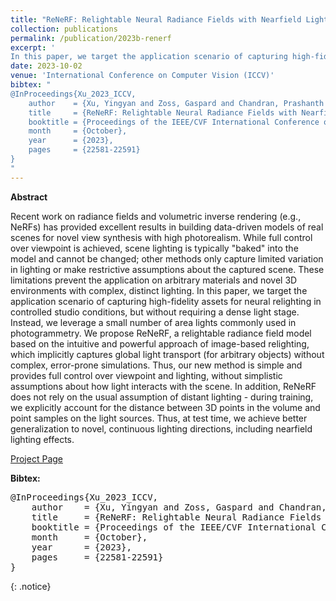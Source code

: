 ```yaml
---
title: "ReNeRF: Relightable Neural Radiance Fields with Nearfield Lighting"
collection: publications
permalink: /publication/2023b-renerf
excerpt: '
In this paper, we target the application scenario of capturing high-fidelity assets for neural relighting in controlled studio conditions, but without requiring a dense light stage. Instead, we leverage a small number of area lights commonly used in photogrammetry. [[Project Page]](https://studios.disneyresearch.com/2023/10/02/renerf-relightable-neural-radiance-fields-with-nearfield-lighting/)'
date: 2023-10-02
venue: 'International Conference on Computer Vision (ICCV)'
bibtex: "
@InProceedings{Xu_2023_ICCV,
    author    = {Xu, Yingyan and Zoss, Gaspard and Chandran, Prashanth and Gross, Markus and Bradley, Derek and Gotardo, Paulo},
    title     = {ReNeRF: Relightable Neural Radiance Fields with Nearfield Lighting},
    booktitle = {Proceedings of the IEEE/CVF International Conference on Computer Vision (ICCV)},
    month     = {October},
    year      = {2023},
    pages     = {22581-22591}
}
"
---
```


**Abstract**
<p>
Recent work on radiance fields and volumetric inverse rendering (e.g., NeRFs) has provided excellent results in building data-driven models of real scenes for novel view synthesis with high photorealism. While full control over viewpoint is achieved, scene lighting is typically "baked" into the model and cannot be changed; other methods only capture limited variation in lighting or make restrictive assumptions about the captured scene. These limitations prevent the application on arbitrary materials and novel 3D environments with complex, distinct lighting. In this paper, we target the application scenario of capturing high-fidelity assets for neural relighting in controlled studio conditions, but without requiring a dense light stage. Instead, we leverage a small number of area lights commonly used in photogrammetry. We propose ReNeRF, a relightable radiance field model based on the intuitive and powerful approach of image-based relighting, which implicitly captures global light transport (for arbitrary objects) without complex, error-prone simulations. Thus, our new method is simple and provides full control over viewpoint and lighting, without simplistic assumptions about how light interacts with the scene. In addition, ReNeRF does not rely on the usual assumption of distant lighting - during training, we explicitly account for the distance between 3D points in the volume and point samples on the light sources. Thus, at test time, we achieve better generalization to novel, continuous lighting directions, including nearfield lighting effects.
</p>

[Project Page](https://studios.disneyresearch.com/2023/10/02/renerf-relightable-neural-radiance-fields-with-nearfield-lighting/)

**Bibtex:** 
<pre>
@InProceedings{Xu_2023_ICCV,
    author    = {Xu, Yingyan and Zoss, Gaspard and Chandran, Prashanth and Gross, Markus and Bradley, Derek and Gotardo, Paulo},
    title     = {ReNeRF: Relightable Neural Radiance Fields with Nearfield Lighting},
    booktitle = {Proceedings of the IEEE/CVF International Conference on Computer Vision (ICCV)},
    month     = {October},
    year      = {2023},
    pages     = {22581-22591}
}
</pre>
{: .notice}